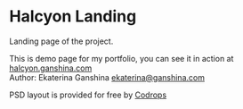 # Halcyon Landing

Landing page of the project.  

This is demo page for my portfolio, you can see it in action at [halcyon.ganshina.com](http://halcyon.ganshina.com)   
Author: Ekaterina Ganshina ekaterina@ganshina.com 

PSD layout is provided for free by [Codrops](https://tympanus.net/codrops/2014/07/14/freebie-halcyon-days-one-page-website-template/)

